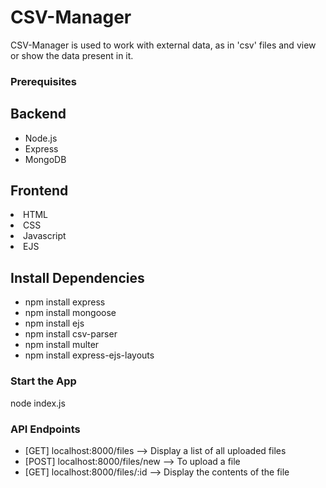 # CSV-Manager

<p>
CSV-Manager is used to work with external data, as in 'csv' files and view or show the data present in it.
</p>
<h3>Prerequisites</h3>
<h2>Backend</h2>
<ul>
  <li>Node.js </li>
  <li> Express</li>
  <li>MongoDB </li>
  
 </ul>
 <h2>Frontend</h2>
 <li>HTML </li>
 <li>CSS </li>
 <li>Javascript </li>
 <li>EJS </li>
 <h2>Install Dependencies</h2>
 <ul>
  <li>npm install express</li>
  <li>npm install mongoose</li>
  <li>npm install ejs</li>
  <li>npm install csv-parser</li>
  <li>npm install multer</li>
  <li>npm install express-ejs-layouts</li>
  </ul>
  
  <h3>Start the  App</h3>
  <p>node index.js</p>

<h3>API Endpoints</h3>
<ul>
  <li>[GET] localhost:8000/files --> Display a list of all uploaded files</li>
  <li>[POST] localhost:8000/files/new --> To upload a file</li>
  <li>[GET] localhost:8000/files/:id --> Display the contents of the file</li>
</ul>
